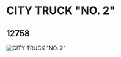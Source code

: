 # CITY TRUCK "NO. 2"
## 12758
![CITY TRUCK "NO. 2"](https://lc-www-live-s.legocdn.com/media/bricks/5/2/6021302.jpg)